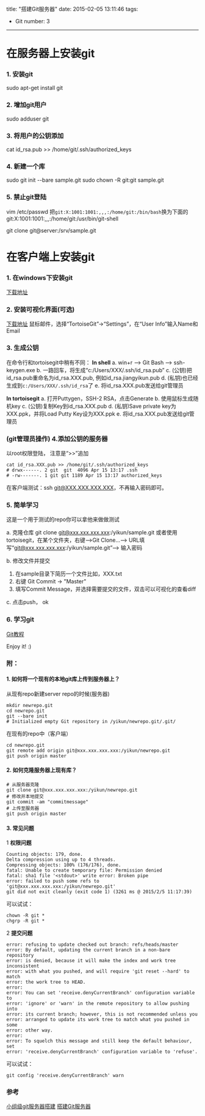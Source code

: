 title: "搭建Git服务器"
date: 2015-02-05 13:11:46
tags:
  - Git
number: 3
---

# 在服务器上安装git
### 1. 安装git

sudo apt-get install git
### 2. 增加git用户

sudo adduser git
### 3. 将用户的公钥添加

cat id_rsa.pub >> /home/git/.ssh/authorized_keys
### 4. 新建一个库

sudo git init --bare sample.git
sudo chown -R git:git sample.git
### 5. 禁止git登陆

vim /etc/passwd
把`git:X:1001:1001:,,,:/home/git:/bin/bash`换为下面的
git:X:1001:1001:,,,:/home/git:/usr/bin/git-shell

git clone git@server:/srv/sample.git
# 在客户端上安装git
### 1. 在windows下安装git

[下载地址](http://www.git-scm.com/downloads)
### 2. 安装可视化界面(可选)

[下载地址](https://code.google.com/p/tortoisegit/wiki/Download?tm=2)
鼠标邮件，选择“TortoiseGit”->“Settings”，在“User Info”输入Name和Email
### 3. 生成公钥

在命令行和tortoisegit中稍有不同：
**In shell**
a. win+r --> Git Bash -->  ssh-keygen.exe
b. 一路回车，将生成“c:/Users/XXX/.ssh/id_rsa.pub”
c. (公钥)把id_rsa.pub重命名为id_rsa.XXX.pub, 例如id_rsa.jiangyikun.pub
d. (私钥)也已经生成到`c:/Users/XXX/.ssh/id_rsa`了
e. 将id_rsa.XXX.pub发送给git管理员

**In tortoisegit**
a. 打开Puttygen，SSH-2 RSA，点击Generate
b. 使用鼠标生成随机key
c. (公钥)复制Key到id_rsa.XXX.pub
d. (私钥)Save private key为XXX.ppk，并将Load Putty Key设为XXX.ppk
e. 将id_rsa.XXX.pub发送给git管理员
### (git管理员操作) 4.添加公钥的服务器

以root权限登陆， 注意是“>>”追加

``` shell
cat id_rsa.XXX.pub >> /home/git/.ssh/authorized_keys
# drwx------. 2 git  git  4096 Apr 15 13:17 .ssh
# -rw-------. 1 git git 1189 Apr 15 13:17 authorized_keys
```

在客户端测试：ssh git@XXX.XXX.XXX.XXX，不再输入密码即可。
### 5. 简单学习

这是一个用于测试的repo你可以拿他来做做测试

a. 克隆仓库
git clone git@xxx.xxx.xxx.xxx:/yikun/sample.git
或者使用tortoisegit，在某个文件夹，右键-->Git Clone...--> URL填写“git@xxx.xxx.xxx.xxx:/yikun/sample.git”--> 输入密码

b. 修改文件并提交
1. 在sample目录下简历一个文件比如，XXX.txt
2. 右键 Git Commit -> "Master"
3. 填写Commit Message，并选择需要提交的文件，双击可以可视化的查看diff

c. 点击push， ok
### 6. 学习git

[Git教程](http://www.liaoxuefeng.com/wiki/0013739516305929606dd18361248578c67b8067c8c017b000)

Enjoy it! :)
### 附：
#### 1. 如何将一个现有的本地git库上传到服务器上？

从现有repo新建server repo的时候(服务器)

``` shell
mkdir newrepo.git
cd newrepo.git
git --bare init
# Initialized empty Git repository in /yikun/newrepo.git/.git/
```

在现有的repo中（客户端）

``` shell
cd newrepo.git  
git remote add origin git@xxx.xxx.xxx.xxx:/yikun/newrepo.git
git push origin master
```
#### 2. 如何克隆服务器上现有库？

``` shell
# 从服务器克隆
git clone git@xxx.xxx.xxx.xxx:/yikun/newrepo.git
# 修改并本地提交
git commit -am "commitmessage"
# 上传至服务器
git push origin master
```
#### 3. 常见问题

1 **权限问题**

```
Counting objects: 179, done.
Delta compression using up to 4 threads.
Compressing objects: 100% (176/176), done.
fatal: Unable to create temporary file: Permission denied
fatal: sha1 file '<stdout>' write error: Broken pipe
error: failed to push some refs to 'git@xxx.xxx.xxx.xxx:/yikun/newrepo.git'
git did not exit cleanly (exit code 1) (3261 ms @ 2015/2/5 11:17:39)
```

可以试试：

``` shell
chown -R git *
chgrp -R git *
```

2 **提交问题**

```
error: refusing to update checked out branch: refs/heads/master
error: By default, updating the current branch in a non-bare repository
error: is denied, because it will make the index and work tree inconsistent
error: with what you pushed, and will require 'git reset --hard' to match
error: the work tree to HEAD.
error: 
error: You can set 'receive.denyCurrentBranch' configuration variable to
error: 'ignore' or 'warn' in the remote repository to allow pushing into
error: its current branch; however, this is not recommended unless you
error: arranged to update its work tree to match what you pushed in some
error: other way.
error: 
error: To squelch this message and still keep the default behaviour, set
error: 'receive.denyCurrentBranch' configuration variable to 'refuse'.
```

可以试试：

``` shell
git config 'receive.denyCurrentBranch' warn
```
### 参考

[小组级git服务器搭建](http://blog.163.com/clevertanglei900@126/blog/static/111352259201011655837986/)
[搭建Git服务器](http://www.liaoxuefeng.com/wiki/0013739516305929606dd18361248578c67b8067c8c017b000/00137583770360579bc4b458f044ce7afed3df579123eca000)
